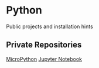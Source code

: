 # Python

Public projects and  installation hints

## Private Repositories
[MicroPython](https://github.com/griemide/MicroPython)
[Jupyter Notebook](https://github.com/griemide/jupyter)
[]()
[]()
